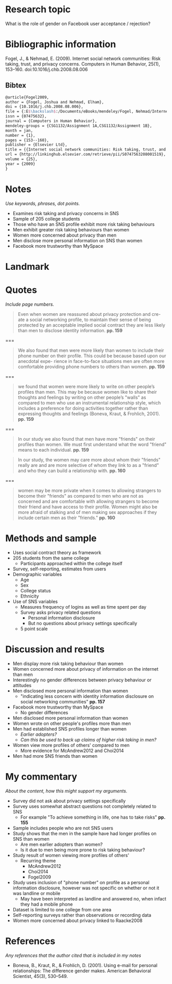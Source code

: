 # Research topic

What is the role of gender on Facebook user acceptance / rejection?

# Bibliographic information

Fogel, J., & Nehmad, E. (2009). Internet social network communities: Risk taking, trust, and privacy concerns. Computers in Human Behavior, 25(1), 153–160. doi:10.1016/j.chb.2008.08.006

## Bibtex

``` tex
@article{Fogel2009,
author = {Fogel, Joshua and Nehmad, Elham},
doi = {10.1016/j.chb.2008.08.006},
file = {:E$\backslash$:/Documents/eBooks/mendeley/Fogel, Nehmad/Internet social network communities Risk taking, trust, and privacy concerns/Fogel, Nehmad - 2009 - Internet social network communities Risk taking, trust, and privacy concerns.pdf:pdf},
issn = {07475632},
journal = {Computers in Human Behavior},
mendeley-groups = {CSG1132/Assignment 1A,CSG1132/Assignment 1B},
month = jan,
number = {1},
pages = {153--160},
publisher = {Elsevier Ltd},
title = {{Internet social network communities: Risk taking, trust, and privacy concerns}},
url = {http://linkinghub.elsevier.com/retrieve/pii/S0747563208001519},
volume = {25},
year = {2009}
}
```

# Notes

*Use keywords, phrases, dot points.*

- Examines risk taking and privacy concerns in SNS
- Sample of 205 college students
- Those who have an SNS profile exhibit more risk taking behaviours
- Men exhibit greater risk taking behaviours than women
- Women more concerned about privacy than men
- Men disclose more personal information on SNS than women
- Facebook more trustworthy than MySpace

# Landmark

# Quotes

*Include page numbers.*

>Even when women are reassured about privacy protection and cre- ate a social networking profile, to maintain their sense of being protected by an acceptable implied social contract they are less likely than men to disclose identity information. **pp. 159**

===

>We also found that men were more likely than women to include their phone number on their profile. This could be because based upon our anecdotal expe- rience in face-to-face situations men are often more comfortable providing phone numbers to others than women. **pp. 159**

===

>we found that women were more likely to write on other people’s profiles than men. This may be because women like to share their thoughts and feelings by writing on other people’s "walls" as compared to men who use an instrumental relationship style, which includes a preference for doing activities together rather than expressing thoughts and feelings (Boneva, Kraut, & Frohlich, 2001). **pp. 159**

===

>In our study we also found that men have more "friends" on their profiles than women. We must first understand what the word "friend" means to each individual. **pp. 159**

>In our study, the women may care more about whom their "friends" really are and are more selective of whom they link to as a "friend" and who they can build a relationship with. **pp. 160**

===

>women may be more private when it comes to allowing strangers to become their "friends" as compared to men who are not as concerned and are comfortable with allowing strangers to become their friend and have access to their profile. Women might also be more afraid of stalking and of men making sex approaches if they include certain men as their "friends." **pp. 160**

# Methods and sample

- Uses social contract theory as framework
- 205 students from the same college
	- Participants approached within the college itself
- Survey, self-reporting, estimates from users
- Demographic variables
	- Age
	- Sex
	- College status
	- Ethnicity
- Use of SNS variables
	- Measures frequency of logins as well as time spent per day
	- Survey asks privacy related questions
		- Personal information disclosure
		- But no questions about privacy settings specifically
	- 5 point scale

# Discussion and results

- Men display more risk taking behaviour than women
- Women concerned more about privacy of information on the internet than men
- Interestingly no gender differences between privacy behaviour or attitudes
- Men disclosed more personal information than women
	- "indicating less concern with identity information disclosure on social networking communities" **pp. 157**
- Facebook more trustworthy than MySpace
	- No gender differences
- Men disclosed more personal information than women
- Women wrote on other people's profiles more than men
- Men had established SNS profiles longer than women
	- *Earlier adopters?*
	- *Can this be used to back up claims of higher risk taking in men?*
- Women view more profiles of others' compared to men
	- More evidence for McAndrew2012 and Choi2014
- Men had more SNS friends than women

# My commentary

*About the content, how this might support my arguments.*

- Survey did not ask about privacy settings specifically
- Survey uses somewhat abstract questions not completely related to SNS
	- For example "To achieve something in life, one has to take risks" **pp. 155**
- Sample includes people who are not SNS users
- Study shows that the men in the sample have had longer profiles on SNS than women
	- Are men earlier adopters than women?
	- Is it due to men being more prone to risk taking behaviour?
- Study result of women viewing more profiles of others'
	- Recurring theme
		- McAndrew2012
		- Choi2014
		- Fogel2009
- Study uses inclusion of "phone number" on profile as a personal information disclosure, however was not specific on whether or not it was landline or mobile
	- May have been interpreted as landline and answered no, when infact they had a mobile phone
- Dataset is limited to one college from one area
- Self-reporting surveys rather than observations or recording data
- Women more concerned about privacy linked to Raacke2008

# References

*Any references that the author cited that is included in my notes*

- Boneva, B., Kraut, R., & Frohlich, D. (2001). Using e-mail for personal relationships: The difference gender makes. American Behavioral Scientist, 45(3), 530–549.